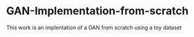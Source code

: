 # GAN-Implementation-from-scratch
This work is an implentation of a GAN from scratch using a toy dataset
